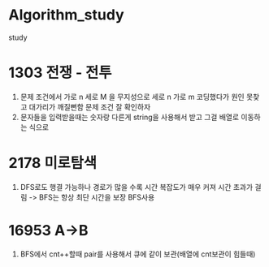# Algorithm_study
study

# 1303 전쟁 - 전투
1. 문제 조건에서 가로 n 세로 M 을 무지성으로 세로 n 가로 m 코딩했다가 원인 못찾고 대가리가 깨질뻔함 문제 조건 잘 확인하자
2. 문자들을 입력받을때는 숫자랑 다른게 string을 사용해서 받고 그걸 배열로 이동하는 식으로
# 2178 미로탐색
1. DFS로도 행결 가능하나 경로가 많을 수록  시간 복잡도가 매우 커져 시간 초과가 걸림 -> BFS는 항상 최단 시간을 보장 BFS사용

# 16953 A->B
1. BFS에서 cnt++할때 pair를 사용해서 큐에 같이 보관(배열에 cnt보관이 힘들때)
